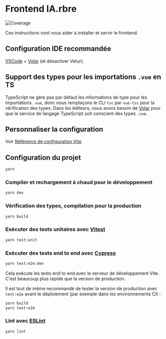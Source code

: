 # Frontend IA.rbre

![Coverage](https://img.shields.io/endpoint?url=https://gist.githubusercontent.com/ludovicdmt/767df5613fc8e7b99ac2a773f5253463/raw/coverage-front-badge.json)

Ces instructions vont vous aider à installer et servir le frontend.

## Configuration IDE recommandée

[VSCode](https://code.visualstudio.com/) + [Volar](https://marketplace.visualstudio.com/items?itemName=Vue.volar) (et désactiver Vetur).

## Support des types pour les importations `.vue` en TS

TypeScript ne gère pas par défaut les informations de type pour les importations `.vue`, donc nous remplaçons le CLI
`tsc` par `vue-tsc` pour la vérification des types. Dans les éditeurs, nous avons besoin de [Volar](https://marketplace.visualstudio.com/items?itemName=Vue.volar)
pour que le service de langage TypeScript soit conscient des types `.vue`.

## Personnaliser la configuration

Voir [Référence de configuration Vite](https://vitejs.dev/config/).

## Configuration du projet

```sh
yarn
```

### Compiler et rechargement à chaud pour le développement

```sh
yarn dev
```

### Vérification des types, compilation pour la production

```sh
yarn build
```

### Exécuter des tests unitaires avec [Vitest](https://vitest.dev/)

```sh
yarn test:unit
```

### Exécuter des tests end to end avec [Cypress](https://www.cypress.io/)

```sh
yarn test:e2e:dev
```

Cela exécute les tests end to end avec le serveur de développement Vite.
C'est beaucoup plus rapide que la version de production.

Il est tout de même recommandé de tester la version de production avec `test:e2e` avant le déploiement (par exemple dans les environnements CI) :

```sh
yarn build
yarn test:e2e
```

### Lint avec [ESLint](https://eslint.org/)

```sh
yarn lint
```
